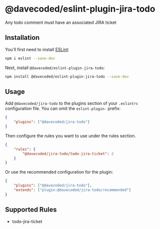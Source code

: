 # @davecoded/eslint-plugin-jira-todo

Any todo comment must have an associated JIRA ticket

## Installation

You'll first need to install [ESLint](https://eslint.org/):

```sh
npm i eslint --save-dev
```

Next, install `@davecoded/eslint-plugin-jira-todo`:

```sh
npm install @davecoded/eslint-plugin-jira-todo --save-dev
```

## Usage

Add `@davecoded/jira-todo` to the plugins section of your `.eslintrc` configuration file. You can omit the `eslint-plugin-` prefix:

```json
{
    "plugins": ["@davecoded/jira-todo"]
}
```

Then configure the rules you want to use under the rules section.

```json
{
    "rules": {
        "@davecoded/jira-todo/todo-jira-ticket": 2
    }
}
```

Or use the recommended configuration for the plugin:

```json
{
    "plugins": ["@davecoded/jira-todo"],
    "extends": ["plugin:@davecoded/jira-todo/recommended"]
}
```

## Supported Rules

-   todo-jira-ticket
